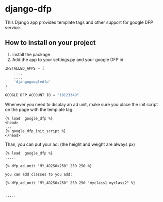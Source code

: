 django-dfp
==========

This Django app provides template tags and other support for google DFP service.

How to install on your project
-------------------------------

1. Install the package
2. Add the app to your settings.py and your google DFP id:

```python
INSTALLED_APPS = (
    ...,
    ...,
    'djangogoogledfp'
)

GOOGLE_DFP_ACCOUNT_ID = "18123349"


```



Whenever you need to display an ad unit, make sure you place the init script on the page with the template tag:

```django
{% load  google_dfp %}
<head>
...
{% google_dfp_init_script %}
</head>
```

Than, you can put your ad:
(the height and weight are always px)

```django
{% load  google_dfp %}
.....

{% dfp_ad_unit "MY_AD250x250" 250 250 %}

you can add classes to you add:

{% dfp_ad_unit "MY_AD250x250" 250 250 "myclass1 myclass2" %}


.....
```

